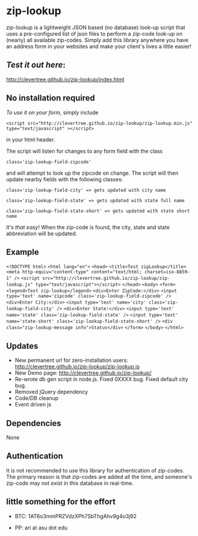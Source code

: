 # zip-lookup

zip-lookup is a lightweight JSON based (no database) look-up script that uses a pre-configured list of json files to perform a zip-code look-up on (nearly) all available zip-codes. Simply add this library anywhere you have an address form in your websites and make your client's lives a little easier!

*Test it out here*:
----------
http://clevertree.github.io/zip-lookup/index.html


No installation required
----------

*To use it on your form*, simply include 

`<script src="http://clevertree.github.io/zip-lookup/zip-lookup.min.js" type="text/javascript" ></script>`

in your html header.

The script will listen for changes to any form field with the class 

`class='zip-lookup-field-zipcode'`

and will attempt to look up the zipcode on change. 
The script will then update nearby fields with the following classes: 

`class='zip-lookup-field-city' => gets updated with city name`

`class='zip-lookup-field-state' => gets updated with state full name`

`class='zip-lookup-field-state-short' => gets updated with state short name`


*It's that easy*! When the zip-code is found, the city, state and state abbreviation will be updated. 

Example
----------

`<!DOCTYPE html>`
`<html lang="en">`
    `<head>`
        `<title>Test zipLookup</title>`
        `<meta http-equiv="content-type" content="text/html; charset=iso-8859-1" />`
        `<script src="http://clevertree.github.io/zip-lookup/zip-lookup.js" type="text/javascript"></script>`
    `</head>`
    `<body>`
        `<form>`
            `<legend>Test zip-lookup</legend>`
            `<div>Enter ZipCode:</div>`
            `<input type='text' name='zipcode' class='zip-lookup-field-zipcode' />`
            `<div>Enter City:</div>`
            `<input type='text' name='city' class='zip-lookup-field-city' />`
            `<div>Enter State:</div>`
            `<input type='text' name='state' class='zip-lookup-field-state' />`
            `<input type='text' name='state-short' class='zip-lookup-field-state-short' />`
            `<div class="zip-lookup-message info">Status</div>`
        `</form>`
    `</body>`
`</html>`


Updates
----------

 * New permanent url for zero-installation users: http://clevertree.github.io/zip-lookup/zip-lookup.js
 * New Demo page: http://clevertree.github.io/zip-lookup/
 * Re-wrote db gen script in node.js. Fixed 0XXXX bug. Fixed default city bug.
 * Removed jQuery dependency
 * Code/DB cleanup
 * Event driven js

Dependencies
----------

None

Authentication
----------

It is not recommended to use this library for authentication of zip-codes. The primary reason is that zip-codes are added all the time, and someone's zip-code may not exist in this database in real-time.


little something for the effort
----------

 * BTC: 1AT6o3mmPRZVdzXPh7SbThgAhv9g4o3j92

 * PP: ari at asu dot edu